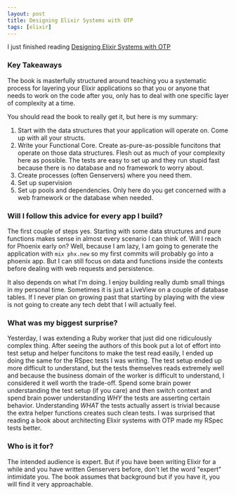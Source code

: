 ```yaml
---
layout: post
title: Designing Elixir Systems with OTP
tags: [elixir]
---
```


I just finished reading [Designing Elixir Systems with OTP](https://pragprog.com/titles/jgotp/designing-elixir-systems-with-otp/)

### Key Takeaways

The book is masterfully structured around teaching you a systematic process for layering your Elixir applications so that you or anyone that needs to work on the code after you, only has to deal with one specific layer of complexity at a time.

You should read the book to really get it, but here is my summary:

1.  Start with the data structures that your application will operate on. Come up with all your structs.
1.  Write your Functional Core. Create as-pure-as-possible funcitons that operate on those data structures. Flesh out as much of your complexity here as possible. The tests are easy to set up and they run stupid fast because there is no database and no framework to worry about.
1. Create processes (often Genservers) where you need them.
1. Set up supervision
1. Set up pools and dependencies. Only here do you get concerned with a web framework or the database when needed.

### Will I follow this advice for every app I build?

The first couple of steps yes. Starting with some data structures and pure functions makes sense in almost every scenario I can think of.
Will I reach for Phoenix early on? Well, because I am lazy, I am going to generate the application with `mix phx.new` so my first commits will probably go into a phoenix app. But I can still focus on data and functions inside the contexts before dealing with web requests and persistence.

It also depends on what I'm doing. I enjoy building really dumb small things in my personal time. Sometimes it is just a LiveView on a couple of database tables. If I never plan on growing past that starting by playing with the view is not going to create any tech debt that I will actually feel.

### What was my biggest surprise?

Yesterday, I was extending a Ruby worker that just did one ridiculously complex thing. After seeing the authors of this book put a lot of effort into test setup and helper funcitons to make the test read easily, I ended up doing the same for the RSpec tests I was writing. The test setup ended up more difficult to understand, but the tests themselves reads extremely well and because the business domain of the worker is difficult to understand, I considered it well worth the trade-off. Spend some brain power understanding the test setup (if you care) and then switch context and spend brain power understanding _WHY_ the tests are asserting certain behavior. Understanding _WHAT_ the tests actually assert is trivial because the extra helper functions creates such clean tests. I was surprised that reading a book about architecting Elixir systems with OTP made my RSpec tests better.

### Who is it for?

The intended audience is expert. But if you have been writing Elixir for a while and you have written Genservers before, don't let the word "expert" intimidate you. The book assumes that background but if you have it, you will find it very approachable.
